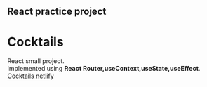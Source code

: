 ## React practice project
# Cocktails
React small project.<br/> 
Implemented using **React Router,useContext,useState,useEffect**.<br/>
<a href="https://cocktails-swapnoneel.netlify.app/">Cocktails netlify</a>

